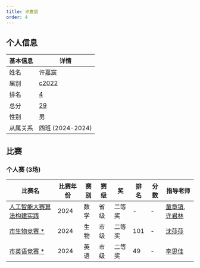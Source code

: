 ```yaml
---
title: 许嘉宸
order: 4
---
```

## 个人信息
| 基本信息 | 详情 |
| --- | --- |
| 姓名 | 许嘉宸 |
| 届别 | [c2022](/players/c2022/) |
| 排名 | [4](/share/得分计算.html) |
| 总分 | [29](/share/得分计算.html) |
| 性别 | 男 |
| 从属关系 | 四班 (2024-2024) |

## 比赛

### 个人赛 (3场)
| 比赛名 | 比赛年份 | 赛别 | 赛级 | 奖 | 排名 | 分数 | 指导老师 |
| ---- | ---- | ---- | ---- | ---- | ---- | ---- | ---- |
| [人工智能大赛算法构建实践](/games/2024/人工智能大赛算法构建实践.md) | 2024 | 数学 | 省级 | 二等奖 | - | - | [童章镇](/teachers/童章镇.html), [许君林](/teachers/许君林.html) |
| [市生物竞赛](/games/2024/市生物竞赛.md)[ *](/share/特殊比赛.html) | 2024 | 生物 | 市级 | 二等奖 | 101 | - | [沈莎莎](/teachers/沈莎莎.html) |
| [市英语竞赛](/games/2024/市英语竞赛.md)[ *](/share/特殊比赛.html) | 2024 | 英语 | 市级 | 二等奖 | 49 | - | [李思佳](/teachers/李思佳.html) |
